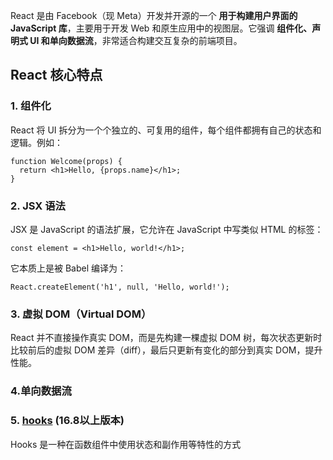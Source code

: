 React 是由 Facebook（现 Meta）开发并开源的一个 **用于构建用户界面的 JavaScript 库**，主要用于开发 Web 和原生应用中的视图层。它强调 **组件化、声明式 UI 和单向数据流**，非常适合构建交互复杂的前端项目。

## React 核心特点

### 1. 组件化

React 将 UI 拆分为一个个独立的、可复用的组件，每个组件都拥有自己的状态和逻辑。例如：

```
function Welcome(props) {
  return <h1>Hello, {props.name}</h1>;
}
```

### 2. JSX 语法

JSX 是 JavaScript 的语法扩展，它允许在 JavaScript 中写类似 HTML 的标签：

```
const element = <h1>Hello, world!</h1>;
```

它本质上是被 Babel 编译为：

```
React.createElement('h1', null, 'Hello, world!');
```

### 3. 虚拟 DOM（Virtual DOM）

React 并不直接操作真实 DOM，而是先构建一棵虚拟 DOM 树，每次状态更新时比较前后的虚拟 DOM 差异（diff），最后只更新有变化的部分到真实 DOM，提升性能。

### 4.单向数据流

### 5. [hooks](react/hooks) (16.8以上版本)

Hooks 是一种在函数组件中使用状态和副作用等特性的方式